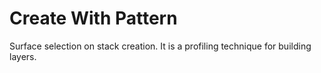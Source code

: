 # Create With Pattern

Surface selection on stack creation.
It is a profiling technique for building layers.